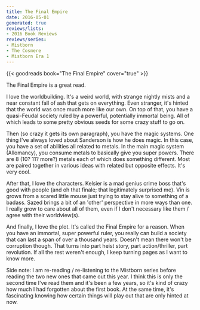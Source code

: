 ```yaml
---
title: The Final Empire
date: 2016-05-01
generated: true
reviews/lists:
- 2016 Book Reviews
reviews/series:
- Mistborn
- The Cosmere
- Mistborn Era 1
---
```

{{< goodreads book="The Final Empire" cover="true" >}}

The Final Empire is a great read.  

I love the worldbuilding. It's a weird world, with strange nightly mists and a near constant fall of ash that gets on everything. Even stranger, it's hinted that the world was once much more like our own. On top of that, you have a quasi-Feudal society ruled by a powerful, potentially immortal being. All of which leads to some pretty obvious seeds for some crazy stuff to go on.  

<!--more-->

Then (so crazy it gets its own paragraph), you have the magic systems. One thing I've always loved about Sanderson is how he does magic. In this case, you have a set of abilities all related to metals. In the main magic system (Allomancy), you consume metals to basically give you super powers. There are 8 (10? 11? more?) metals each of which does something different. Most are paired together in various ideas with related but opposite effects. It's very cool.  

After that, I love the characters. Kelsier is a mad genius crime boss that's good with people (and oh that finale; that legitimately surprised me). Vin is grows from a scared little mouse just trying to stay alive to something of a badass. Sazed brings a bit of an 'other' perspective in more ways than one. I really grow to care about all of them, even if I don't necessary like them / agree with their worldview(s).  

And finally, I love the plot. It's called the Final Empire for a reason. When you have an immortal, super powerful ruler, you really can build a society that can last a span of over a thousand years. Doesn't mean there won't be corruption though. That turns into part heist story, part action/thriller, part revolution. If all the rest weren't enough, I keep turning pages as I want to know more.  

Side note: I am re-reading / re-listening to the Mistborn series before reading the two new ones that came out this year. I think this is only the second time I've read them and it's been a few years, so it's kind of crazy how much I had forgotten about the first book. At the same time, it's fascinating knowing how certain things will play out that are only hinted at now.


